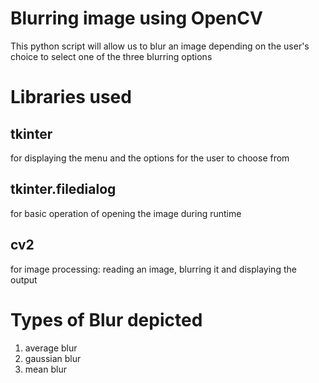 # Blurring image using OpenCV
This python script will allow us to blur an image depending on the user's choice to select one of the three blurring options

# Libraries used
## tkinter
for displaying the menu and the options for the user to choose from
## tkinter.filedialog
for basic operation of opening the image during runtime
## cv2
for image processing: reading an image, blurring it and displaying the output

# Types of Blur depicted
1. average blur
2. gaussian blur
3. mean blur

